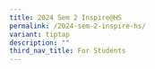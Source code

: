 ```yaml
---
title: 2024 Sem 2 Inspire@HS
permalink: /2024-sem-2-inspire-hs/
variant: tiptap
description: ""
third_nav_title: For Students
---
```

